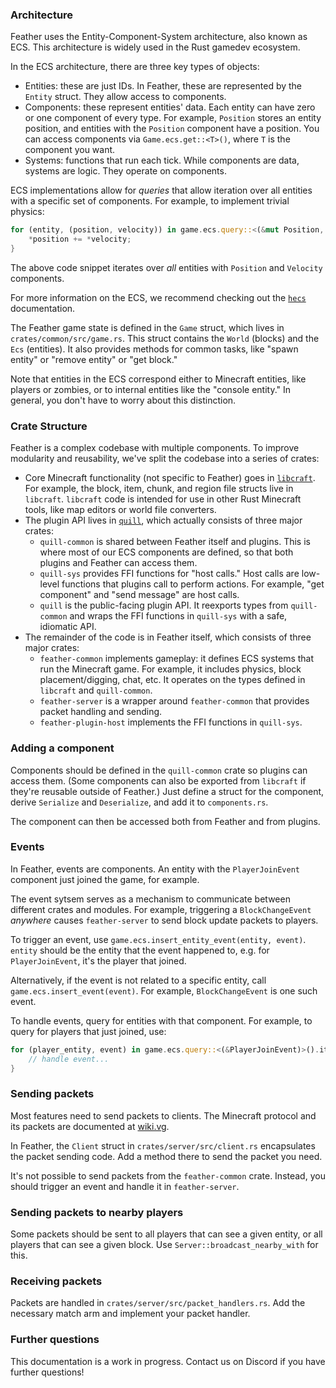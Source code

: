 ### Architecture

Feather uses the Entity-Component-System architecture, also known as ECS. This architecture
is widely used in the Rust gamedev ecosystem. 

In the ECS architecture, there are three key types of objects:
* Entities: these are just IDs. In Feather, these are represented by the `Entity` struct.
They allow access to components.
* Components: these represent entities' data. Each entity can have zero or one component of every type. For example, `Position`
stores an entity position, and entities with the `Position` component have a position. You can access components
via `Game.ecs.get::<T>()`, where `T` is the component you want.
* Systems: functions that run each tick. While components are data, systems are logic. They operate on components.

ECS implementations allow for _queries_ that allow iteration over all entities with a specific set of components.
For example, to implement trivial physics:

```rust
for (entity, (position, velocity)) in game.ecs.query::<(&mut Position, &Velocity)>().iter() {
    *position += *velocity;
}
```

The above code snippet iterates over _all_ entities with `Position` and `Velocity` components.

For more information on the ECS, we recommend checking out the [`hecs`](https://docs.rs/hecs) documentation.

The Feather game state is defined in the `Game` struct, which lives in `crates/common/src/game.rs`.
This struct contains the `World` (blocks) and the `Ecs` (entities). It also provides
methods for common tasks, like "spawn entity" or "remove entity" or "get block."

Note that entities in the ECS correspond either to Minecraft entities, like players or zombies,
or to internal entities like the "console entity." In general, you don't have to worry about
this distinction.

### Crate Structure

Feather is a complex codebase with multiple components. To improve modularity and reusability, we've
split the codebase into a series of crates:

* Core Minecraft functionality (not specific to Feather) goes in [`libcraft`](https://github.com/feather-rs/libcraft).
For example, the block, item, chunk, and region file structs live in `libcraft`. `libcraft` code is intended
for use in other Rust Minecraft tools, like map editors or world file converters.
* The plugin API lives in [`quill`](https://github.com/feather-rs/quill), which actually consists of three major crates:
  * `quill-common` is shared between Feather itself and plugins. This is where most of our ECS components are defined,
  so that both plugins and Feather can access them.
  * `quill-sys` provides FFI functions for "host calls." Host calls are low-level functions that
  plugins call to perform actions. For example, "get component" and "send message" are host calls.
  * `quill` is the public-facing plugin API. It reexports types from `quill-common` and wraps the FFI functions in `quill-sys`
  with a safe, idiomatic API.
* The remainder of the code is in Feather itself, which consists of three major crates:
  * `feather-common` implements gameplay: it defines ECS systems that run the Minecraft game. For example, it includes
  physics, block placement/digging, chat, etc. It operates on the types defined in `libcraft` and `quill-common`.
  * `feather-server` is a wrapper around `feather-common` that provides packet handling and sending.
  * `feather-plugin-host` implements the FFI functions in `quill-sys`.

### Adding a component

Components should be defined in the `quill-common` crate so plugins can access them. 
(Some components can also be exported from `libcraft` if they're reusable outside of Feather.) 
Just define a struct for the component, derive `Serialize` and `Deserialize`, and add
it to `components.rs`.

The component can then be accessed both from Feather and from plugins.

### Events

In Feather, events are components. An entity with the `PlayerJoinEvent` component just joined
the game, for example.

The event sytsem serves as a mechanism to communicate between different crates and modules.
For example, triggering a `BlockChangeEvent` _anywhere_ causes `feather-server` to send block
update packets to players.

To trigger an event, use `game.ecs.insert_entity_event(entity, event)`. `entity` should be the
entity that the event happened to, e.g. for `PlayerJoinEvent`, it's the player that joined.

Alternatively, if the event is not related to a specific entity, call `game.ecs.insert_event(event)`.
For example, `BlockChangeEvent` is one such event.

To handle events, query for entities with that component. For example, to query
for players that just joined, use:

```rust
for (player_entity, event) in game.ecs.query::<(&PlayerJoinEvent)>().iter() {
    // handle event...
}
```

### Sending packets

Most features need to send packets to clients. The Minecraft protocol and its
packets are documented at [wiki.vg](https://wiki.vg/Protocol).

In Feather, the `Client` struct in `crates/server/src/client.rs` encapsulates
the packet sending code. Add a method there to send the packet you need.

It's not possible to send packets from the `feather-common` crate. Instead, you should
trigger an event and handle it in `feather-server`. 

### Sending packets to nearby players

Some packets should be sent to all players that can see a given entity, or all
players that can see a given block. Use `Server::broadcast_nearby_with` for this.

### Receiving packets

Packets are handled in `crates/server/src/packet_handlers.rs`. Add the necessary match
arm and implement your packet handler.

### Further questions

This documentation is a work in progress. Contact us on Discord if you have further
questions!
